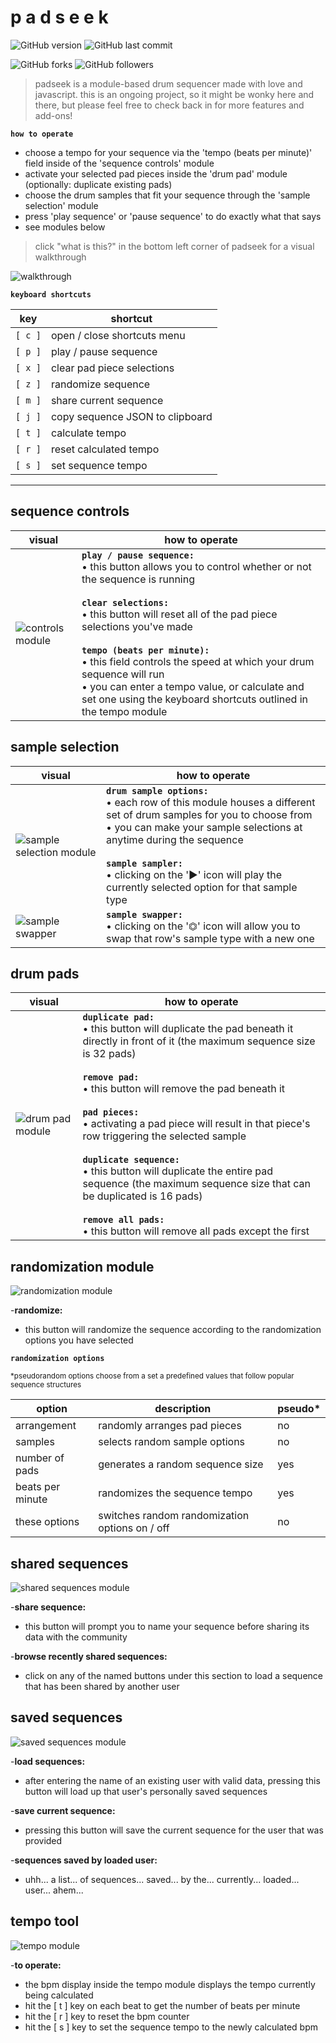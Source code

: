# p a d s e e k

![GitHub version](https://img.shields.io/badge/version-beta-red.svg) ![GitHub last commit](https://img.shields.io/github/last-commit/AaronChapman/padseek.svg)

![GitHub forks](https://img.shields.io/github/forks/AaronChapman/padseek.svg?style=social&label=Fork) ![GitHub followers](https://img.shields.io/github/followers/AaronChapman.svg?style=social&label=Follow)

>padseek is a module-based drum sequencer made with love and javascript. this is an ongoing project, so it might be wonky here and there, but please feel free to check back in for more features and add-ons!

**`how to operate`**

- choose a tempo for your sequence via the 'tempo (beats per minute)' field inside of the 'sequence controls' module
- activate your selected pad pieces inside the 'drum pad' module (optionally: duplicate existing pads)
- choose the drum samples that fit your sequence through the 'sample selection' module
- press 'play sequence' or 'pause sequence' to do exactly what that says
- see modules below

>click "what is this?" in the bottom left corner of padseek for a visual walkthrough

![walkthrough](images/README/walkthrough.png "walkthrough")

**`keyboard shortcuts`**

key | shortcut
--- | ---
`[ c ]` | open / close shortcuts menu
`[ p ]` | play / pause sequence
`[ x ]` | clear pad piece selections
`[ z ]` | randomize sequence
`[ m ]` | share current sequence
`[ j ]` | copy sequence JSON to clipboard
`[ t ]` | calculate tempo
`[ r ]` | reset calculated tempo
`[ s ]` | set sequence tempo

---
## sequence controls

visual | how to operate
--- | ---
![controls module](images/README/controls.png "controls module") | **`play / pause sequence:`**<br/> • this button allows you to control whether or not the sequence is running<br/><br/>**`clear selections:`**<br/> • this button will reset all of the pad piece selections you've made<br/><br/>**`tempo (beats per minute):`**<br/> • this field controls the speed at which your drum sequence will run<br/> • you can enter a tempo value, or calculate and set one using the keyboard shortcuts outlined in the tempo module

## sample selection

visual | how to operate
--- | ---
![sample selection module](images/README/samples.png "sample selection module") | **`drum sample options:`**<br/> • each row of this module houses a different set of drum samples for you to choose from<br/> • you can make your sample selections at anytime during the sequence<br/><br/>**`sample sampler:`**<br/> • clicking on the '▶' icon will play the currently selected option for that sample type
![sample swapper](images/README/swapper.png "sample swapper") | **`sample swapper:`**<br/> • clicking on the '⏣' icon will allow you to swap that row's sample type with a new one


## drum pads

visual | how to operate
--- | ---
![drum pad module](images/README/pad.png "drum pad module") | **`duplicate pad:`**<br/> • this button will duplicate the pad beneath it directly in front of it (the maximum sequence size is 32 pads)<br/><br/>**`remove pad:`**<br/> • this button will remove the pad beneath it<br/><br/>**`pad pieces:`**<br/> • activating a pad piece will result in that piece's row triggering the selected sample<br/><br/>**`duplicate sequence:`**<br/> • this button will duplicate the entire pad sequence (the maximum sequence size that can be duplicated is 16 pads)<br/><br/>**`remove all pads:`**<br/> • this button will remove all pads except the first


## randomization module

![randomization module](images/README/randomization.png "randomization module")


-**randomize:**
- this button will randomize the sequence according to the randomization options you have selected

**`randomization options`**

<sup>*pseudorandom options choose from a set a predefined values that follow popular sequence structures</sup>

option | description | pseudo*
--- | --- | ---
arrangement | randomly arranges pad pieces | no
samples | selects random sample options | no
number of pads | generates a random sequence size | yes
beats per minute | randomizes the sequence tempo | yes
these options | switches random randomization options on / off | no


## shared sequences

![shared sequences module](images/README/shared.png "shared sequences module")


-**share sequence:**
- this button will prompt you to name your sequence before sharing its data with the community

-**browse recently shared sequences:**
- click on any of the named buttons under this section to load a sequence that has been shared by another user


## saved sequences

![saved sequences module](images/README/saved.png "saved sequences module")


-**load sequences:**
- after entering the name of an existing user with valid data, pressing this button will load up that user's personally saved sequences

-**save current sequence:**
- pressing this button will save the current sequence for the user that was provided

-**sequences saved by loaded user:**
- uhh... a list... of sequences... saved... by the... currently... loaded... user... ahem...


## tempo tool

![tempo module](images/README/tempo.png "tempo module")


-**to operate:**
- the bpm display inside the tempo module displays the tempo currently being calculated
- hit the [ t ] key on each beat to get the number of beats per minute
- hit the [ r ] key to reset the bpm counter
- hit the [ s ] key to set the sequence tempo to the newly calculated bpm